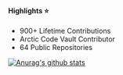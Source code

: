 <h4>Highlights ⭐</h4>
<ul>
  <li>900+ Lifetime Contributions</li>
  <li>Arctic Code Vault Contributor</li>
  <li>64 Public Repositories</li>
</ul>

[![Anurag's github stats](https://github-readme-stats.vercel.app/api?username=hershyz)](https://github.com/anuraghazra/github-readme-stats)
